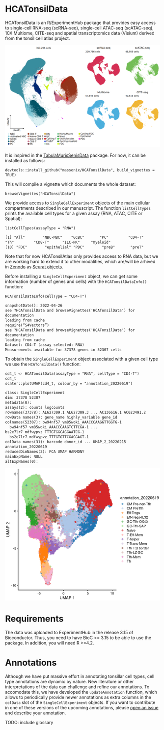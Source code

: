 # HCATonsilData

HCATonsilData is an R/ExperimentHub package that provides easy access to single-cell RNA-seq (scRNA-seq), single-cell ATAC-seq (scATAC-seq), 10X Multiome, CITE-seq and spatial transcriptomics data (Visium) derived from the tonsil cell atlas project.

![](inst/images/TonsilAtlasPic.png)

It is inspired in the [TabulaMurisSenisData](https://github.com/fmicompbio/TabulaMurisSenisData/blob/master/README.md) package. For now, it can be installed as follows:

``` {r}
devtools::install_github("massonix/HCATonsilData", build_vignettes = TRUE)
```

This will compile a vignette which documents the whole dataset:

``` {r}
browseVignettes("HCATonsilData")
```

We provide access to `SingleCellExperiment` objects of the main cellular compartments
described in our manuscript. The function `listCellTypes` prints the available
cell types for a given assay (RNA, ATAC, CITE or Spatial):

``` {r}
listCellTypes(assayType = "RNA")
```
```
[1] "All"        "NBC-MBC"    "GCBC"       "PC"         "CD4-T"      "Th"         "CD8-T"      "ILC-NK"     "myeloid"   
[10] "FDC"        "epithelial" "PDC"        "preB"       "preT"
```

Note that for now HCATonsilAtlas only provides access to RNA data, but we are
working hard to extend it to other modalities, which are/will be arhived in 
[Zenodo](https://doi.org/10.5281/zenodo.6340174) as [Seurat objects](https://satijalab.org/seurat/).


Before installing a `SingleCellExperiment` object, we can get some information
(number of genes and cells) with the `HCATonsilDataInfo()` function:

``` {r}
HCATonsilDataInfo(cellType = "CD4-T")
```
```
snapshotDate(): 2022-04-26
see ?HCATonsilData and browseVignettes('HCATonsilData') for documentation
loading from cache
require(“S4Vectors”)
see ?HCATonsilData and browseVignettes('HCATonsilData') for documentation
loading from cache
Dataset: CD4-T (assay selected: RNA)
Measurements available for 37378 genes in 52307 cells
```

To obtain the `SingleCellExperiment` object associated with a given cell type we use
the `HCATonsilData()` function:

``` {r}
cd4_t <- HCATonsilData(assayType = "RNA", cellType = "CD4-T")
cd4_t
scater::plotUMAP(cd4_t, colour_by = "annotation_20220619")
```
```
class: SingleCellExperiment 
dim: 37378 52307 
metadata(0):
assays(2): counts logcounts
rownames(37378): AL627309.1 AL627309.3 ... AC136616.1 AC023491.2
rowData names(3): gene_name highly_variable gene_id
colnames(52307): bw94nf57_vm85woki_AAACCCAAGGTTGGTG-1
  bw94nf57_vm85woki_AAACCCAAGTCTTCGA-1 ... bs2e7lr7_mdfwypvz_TTTGTGGCAGGAATCG-1
  bs2e7lr7_mdfwypvz_TTTGTGTTCGAGGAGT-1
colData names(31): barcode donor_id ... UMAP_2_20220215 annotation_20220619
reducedDimNames(3): PCA UMAP HARMONY
mainExpName: NULL
altExpNames(0):
```

![](inst/images/CD4_T_UMAP.png)

# Requirements

The data was uploaded to ExperimentHub in the release 3.15 of Bioconductor. Thus, you need to have
BioC >= 3.15 to be able to use the package. In addition, you will need R >=4.2.


# Annotations

Although we have put massive effort in annotating tonsillar cell types, cell type annotations are dynamic by nature. New literature or other interpretations of the
data can challenge and refine our annotations. To accomodate this, we have developed
the `updateAnnotation` function, which allows to periodically provide newer annotations as extra columns in the `colData` slot of the `SingleCellExperiment`
objects. If you want to contribute in one of these versions of the upcoming annotations,
please [open an issue](https://github.com/massonix/HCATonsilData/issues/new) and describe your annotation.

TODO: include glossary
